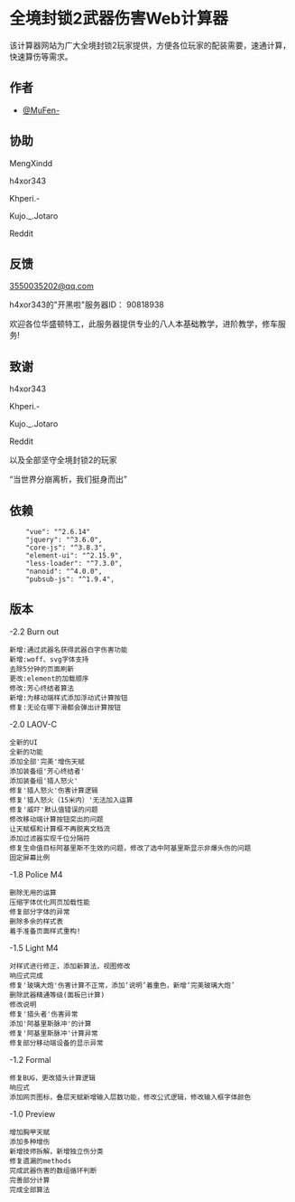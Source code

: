 
# 全境封锁2武器伤害Web计算器

该计算器网站为广大全境封锁2玩家提供，方便各位玩家的配装需要，速通计算，快速算伤等需求。

## 作者

- [@MuFen-](https://github.com/MuFen-mker)


## 协助

MengXindd

h4xor343

Khperi.-

Kujo._.Jotaro

Reddit
## 反馈
3550035202@qq.com

h4xor343的"开黑啦"服务器ID：
90818938

欢迎各位华盛顿特工，此服务器提供专业的八人本基础教学，进阶教学，修车服务!



## 致谢

h4xor343

Khperi.-

Kujo._.Jotaro

Reddit

以及全部坚守全境封锁2的玩家

“当世界分崩离析，我们挺身而出”



## 依赖

        "vue": "^2.6.14"
        "jquery": "^3.6.0",
        "core-js": "^3.8.3",
        "element-ui": "^2.15.9",
        "less-loader": "^7.3.0",
        "nanoid": "^4.0.0",
        "pubsub-js": "^1.9.4",
## 版本
-2.2 Burn out

    新增:通过武器名获得武器白字伤害功能
    新增:woff、svg字体支持
    去除5分钟的页面刷新
    更改:element的加载顺序
    修改:芳心终结者算法
    新增:为移动端样式添加浮动式计算按钮
    修复:无论在哪下滑都会弹出计算按钮


-2.0 LAOV-C

    全新的UI
    全新的功能
    添加全部'完美'增伤天赋
    添加装备组'芳心终结者'
    添加装备组'猎人怒火'
    修复'猎人怒火'伤害计算逻辑
    修复'猎人怒火（15米内）'无法加入运算
    修复'威吓'默认值错误的问题
    修改移动端计算按钮突出的问题
    让天赋框和计算框不再脱离文档流
    添加过滤器实现千位分隔符
    修复生命值目标阿基里斯不生效的问题，修改了选中阿基里斯显示非爆头伤的问题
    固定屏幕比例

-1.8 Police M4

    删除无用的运算
    压缩字体优化网页加载性能
    修复部分字体的异常
    删除多余的样式表
    着手准备页面样式重构!

-1.5 Light M4

    对样式进行修正，添加新算法，视图修改
    响应式完成
    修复'玻璃大炮'伤害计算不正常，添加‘说明’着重色，新增‘完美玻璃大炮’
    删除武器精通等级(面板已计算)
    修改说明
    修复'猎头者'伤害异常
    添加'阿基里斯脉冲'的计算
    修复'阿基里斯脉冲'计算异常
    修复部分移动端设备的显示异常


-1.2 Formal

    修复BUG，更改猎头计算逻辑
    响应式
    添加网页图标，叠层天赋新增输入层数功能，修改公式逻辑，修改输入框字体颜色



-1.0 Preview
    
    增加胸甲天赋
    添加多种增伤
    新增技师拆解，新增独立伤分类
    修复遗漏的methods
    完成武器伤害的数组循环判断
    完善部分计算
    完成全部算法
    